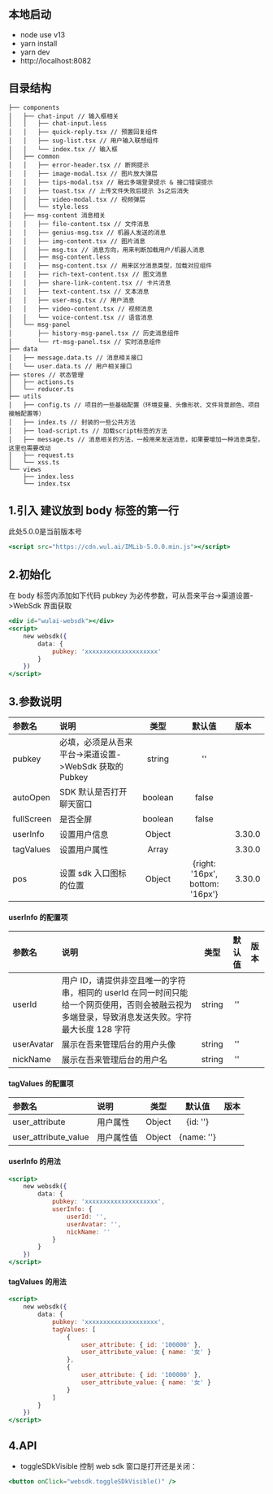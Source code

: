 ## 本地启动

- node use v13
- yarn install
- yarn dev
- http://localhost:8082

## 目录结构

```
├── components
│   ├── chat-input // 输入框相关
│   │   ├── chat-input.less
│   │   ├── quick-reply.tsx // 预置回复组件
│   │   ├── sug-list.tsx // 用户输入联想组件
│   │   └── index.tsx // 输入框
│   ├── common
│   │   ├── error-header.tsx // 断网提示
│   │   ├── image-modal.tsx // 图片放大弹层
│   │   ├── tips-modal.tsx // 融云多端登录提示 & 接口错误提示
│   │   ├── toast.tsx // 上传文件失败后提示 3s之后消失
│   │   ├── video-modal.tsx // 视频弹层
│   │   └── style.less
│   ├── msg-content 消息相关
│   │   ├── file-content.tsx // 文件消息
│   │   ├── genius-msg.tsx // 机器人发送的消息
│   │   ├── img-content.tsx // 图片消息
│   │   ├── msg.tsx // 消息方向，用来判断加载用户/机器人消息
│   │   ├── msg-content.less
│   │   ├── msg-content.tsx // 用来区分消息类型，加载对应组件
│   │   ├── rich-text-content.tsx // 图文消息
│   │   ├── share-link-content.tsx // 卡片消息
│   │   ├── text-content.tsx // 文本消息
│   │   ├── user-msg.tsx // 用户消息
│   │   ├── video-content.tsx // 视频消息
│   │   └── voice-content.tsx // 语音消息
│   └── msg-panel
│       ├── history-msg-panel.tsx // 历史消息组件
│       └── rt-msg-panel.tsx // 实时消息组件
├── data
│   ├── message.data.ts // 消息相关接口
│   └── user.data.ts // 用户相关接口
├── stores // 状态管理
│   ├── actions.ts
│   └── reducer.ts
├── utils
│   ├── config.ts // 项目的一些基础配置（环境变量、头像形状、文件背景颜色、项目接触配置等）
│   ├── index.ts // 封装的一些公共方法
│   ├── load-script.ts // 加载script标签的方法
│   ├── message.ts // 消息相关的方法，一般用来发送消息，如果要增加一种消息类型，这里也需要改动
│   ├── request.ts
│   └── xss.ts
└── views
    ├── index.less
    └── index.tsx
```

## 1.引入 建议放到 body 标签的第一行
此处5.0.0是当前版本号
```jsx
<script src="https://cdn.wul.ai/IMLib-5.0.0.min.js"></script>
```

## 2.初始化

在 body 标签内添加如下代码
pubkey 为必传参数，可从吾来平台->渠道设置->WebSdk 界面获取

```jsx
<div id="wulai-websdk"></div>
<script>
    new websdk({
        data: {
            pubkey: 'xxxxxxxxxxxxxxxxxxxx'
        }
    })
</script>
```

## 3.参数说明

| 参数名     | 说明                                    |  类型   |             默认值              | 版本   |
| :--------- | :-------------------------------------- | :-----: | :-----------------------------: | :----- |
| pubkey     | 必填，必须是从吾来平台->渠道设置->WebSdk 获取的Pubkey | string  |               ''                |        |
| autoOpen   | SDK 默认是否打开聊天窗口                | boolean |              false              |        |
| fullScreen | 是否全屏                                | boolean |              false              |        |
| userInfo   | 设置用户信息                            | Object  |                                 | 3.30.0 |
| tagValues  | 设置用户属性                            |  Array  |                                 | 3.30.0 |
| pos        | 设置 sdk 入口图标的位置                 | Object  | {right: '16px', bottom: '16px'} | 3.30.0 |

#### userInfo 的配置项

| 参数名     | 说明                                                                                                                                             |  类型  | 默认值 | 版本 |
| :--------- | :----------------------------------------------------------------------------------------------------------------------------------------------- | :----: | :----: | :--- |
| userId     | 用户 ID，请提供非空且唯一的字符串，相同的 userId 在同一时间只能给一个网页使用，否则会被融云视为多端登录，导致消息发送失败。字符最大长度 128 字符 | string |   ''   |      |
| userAvatar | 展示在吾来管理后台的用户头像                                                                                                                     | string |   ''   |
| nickName   | 展示在吾来管理后台的用户名                                                                                                                       | string |   ''   |

#### tagValues 的配置项

| 参数名               | 说明       |  类型  |   默认值   | 版本 |
| :------------------- | :--------- | :----: | :--------: | :--- |
| user_attribute       | 用户属性   | Object |  {id: ''}  |
| user_attribute_value | 用户属性值 | Object | {name: ''} |

#### userInfo 的用法

```jsx
<script>
    new websdk({
        data: {
            pubkey: 'xxxxxxxxxxxxxxxxxxxx',
            userInfo: {
                userId: '',
                userAvatar: '',
                nickName: ''
            }
        }
    })
</script>
```

#### tagValues 的用法

```jsx
<script>
    new websdk({
        data: {
            pubkey: 'xxxxxxxxxxxxxxxxxxxx',
            tagValues: [
                {
                    user_attribute: { id: '100000' },
                    user_attribute_value: { name: '女' }
                },
                {
                    user_attribute: { id: '100000' },
                    user_attribute_value: { name: '女' }
                }
            ]
        }
    })
</script>
```

## 4.API

- toggleSDkVisible 控制 web sdk 窗口是打开还是关闭：

```jsx
<button onClick="websdk.toggleSDkVisible()" />
```
